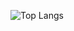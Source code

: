 
![Top Langs](https://github-readme-stats.vercel.app/api/top-langs/?username=yarexmarvin&layout=compact)
